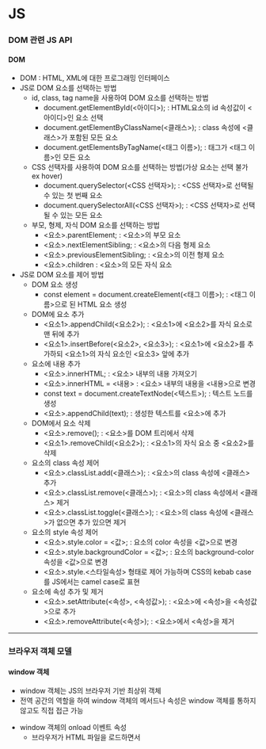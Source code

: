 # JS

### DOM 관련 JS API

#### DOM

- DOM : HTML, XML에 대한 프로그래밍 인터페이스
- JS로 DOM 요소를 선택하는 방법
  - id, class, tag name을 사용하여 DOM 요소를 선택하는 방법
    - document.getElementById(<아이디>); : HTML요소의 id 속성값이 <아이디>인 요소 선택
    - document.getElementByClassName(<클래스>); : class 속성에 <클래스>가 포함된 모든 요소
    - document.getElementsByTagName(<태그 이름>); : 태그가 <태그 이름>인 모든 요소
  - CSS 선택자를 사용하여 DOM 요소를 선택하는 방법(가상 요소는 선택 불가 ex hover)
    - document.querySelector(<CSS 선택자>); : <CSS 선택자>로 선택될 수 있는 첫 번째 요소
    - document.querySelectorAll(<CSS 선택자>); : <CSS 선택자>로 선택될 수 있는 모든 요소
  - 부모, 형제, 자식 DOM 요소를 선택하는 방법
    - <요소>.parentElement; : <요소>의 부모 요소
    - <요소>.nextElementSibling; : <요소>의 다음 형제 요소
    - <요소>.previousElementSibling; : <요소>의 이전 형제 요소
    - <요소>.children : <요소>의 모든 자식 요소
- JS로 DOM 요소를 제어 방법
  - DOM 요소 생성
    - const element = document.createElement(<태그 이름>); : <태그 이름>으로 된 HTML 요소 생성
  - DOM에 요소 추가
    - <요소1>.appendChild(<요소2>); : <요소1>에 <요소2>를 자식 요소로 맨 뒤에 추가
    - <요소1>.insertBefore(<요소2>, <요소3>); : <요소1>에 <요소2>를 추가하되 <요소1>의 자식 요소인 <요소3> 앞에 추가
  - 요소에 내용 추가
    - <요소>.innerHTML; : <요소> 내부의 내용 가져오기
    - <요소>.innerHTML = <내용> : <요소> 내부의 내용을 <내용>으로 변경
    - const text = document.createTextNode(<텍스트>); : 텍스트 노드를 생성
    - <요소>.appendChild(text); : 생성한 텍스트를 <요소>에 추가
  - DOM에서 요소 삭제
    - <요소>.remove(); : <요소>를 DOM 트리에서 삭제
    - <요소1>.removeChild(<요소2>); : <요소1>의 자식 요소 중 <요소2>를 삭제
  - 요소의 class 속성 제어
    - <요소>.classList.add(<클래스>); : <요소>의 class 속성에 <클래스> 추가
    - <요소>.classList.remove(<클래스>); : <요소>의 class 속성에서 <클래스> 제거
    - <요소>.classList.toggle(<클래스>); : <요소>의 class 속성에 <클래스>가 없으면 추가 있으면 제거
  - 요소의 style 속성 제어
    - <요소>.style.color = <값>; : 요소의 color 속성을 <값>으로 변경
    - <요소>.style.backgroundColor = <값>; : 요소의 background-color 속성을 <값>으로 변경
    - <요소>.style.<스타일속성> 형태로 제어 가능하며 CSS의 kebab case를 JS에서는 camel case로 표현
  - 요소에 속성 추가 및 제거
    - <요소>.setAttribute(<속성>, <속성값>); : <요소>에 <속성>을 <속성값>으로 추가
    - <요소>.removeAttribute(<속성>); : <요소>에서 <속성>을 제거

---

### 브라우저 객체 모델

#### window 객체

- window 객체는 JS의 브라우저 기반 최상위 객체
- 전역 공간의 역할을 하여 window 객체의 메서드나 속성은 window 객체를 통하지 않고도 직접 접근 가능

* window 객체의 onload 이벤트 속성
  - 브라우저가 HTML 파일을 로드하면서 <script>태그를 만나면 로드를 멈추고 바로 해당 스크립트를 실행하고 다시 로드하게 됨
  - window의 onload에 문서가 모두 로드가 된 이후 실행할 함수를 전달하면 모든 HTML 문서가 로드가 된 후에 전달한 함수가 실행
  - <script> 태그가 html의 맨 마지막에 있으면 모든 HTML 요소가 로드가 된 후 JS가 실행이 되기 때문에 window.onload에 함수를 넣지 않아도 됨

#### screen 객체

- screen 객체는 웹 브라우저의 화면이 아닌 운영체제의 화면을 갖는 객체
- 웹 브라우저마다 가지고 있는 속성이 다를 수 있음
- 모든 웹 브라우저가 공통으로 갖는 screen 객체의 속성
  - width : 화면의 너비
  - height : 화면의 높이
  - availWidth : 실제 화면에서 사용 가능한 너비
  - availHeight : 실제 화면에서 사용 가능한 높이
  - colorDepth : 사용 가능한 색상 수
  - pixelDepth : 한 픽셀당 비트 수

#### location 객체

- 웹 브라우저의 주소 표시주로가 관련된 객체
- 프로토콜의 종류, 호스트 이름, 문서 위치 등의 정보가 있음

* 모든 웹 브라우저에 있는 location 객체의 속성
  - href : 문서의 URL 주소
  - host : 호스트 이름과 포트 번호
  - hostname : 호스트 이름
  - port : 포트 번호
  - pathname : 디렉터리 경로
  - hash : 앵커 이름(#~)
  - search : 요청 매개변수(?parm=value)
  - protocol : 프로토콜의 종류(http, https)
* location 객체의 메서드
  - assign(link) : 현재 위치를 이동
  - reload : 새로 고침
  - replace(link) : 현재 위치를 이동, 뒤로 가기 불가능

#### navigator 객체

- 웹 페이지를 실행하고 있는 브라우저에 대한 정보를 가진 객체
- navigator 객체에서 자주 사용하는 속성
  - appCodeName : 브라우저의 코드 이름
  - appName : 브라우저의 이름
  - appVersion : 브라우저의 버전
  - platform : 사용 중인 운영체제의 시스템 환경
  - userAgent : 웹 브라우저의 신체 정보

---

### 이벤트 처리

#### 이벤트 종류와 속성

- 마우스 이벤트 : click, mouseenter, mouseover, ...
- 키보드 이벤트 : keydown, keypress, keyup, ...
- 리소스 이벤트 : load, cashed, error, ...
- 네트워크 이벤트 : online, offline, ...
- 포커스 이벤트 : focus, blur, ...
- 웹소켓 이벤트 : open, message, error, close, ...

#### 이벤트 리스너(핸들러)의 이해

- 이벤트 연결
  - 고전 이벤트 모델
  - 인라인 이벤트 모델
  - 표준 이벤트 모델
- 이벤트 리스너(또는 이벤트 핸들러)
  - 일반적으로 프로그램은 코드를 제어구조(순차/선택/반복 구조)에 의한 순서로 실행이 됨
  - 이벤트는 어느 시점에서 발생할 지 예상할 수 없기 때문에 이런 제어구조에서 실행하는 것이 불가능
  - 특정 이벤트가 발생했을 때 실행할 코드를 함수로 만들어 연결시키고, 이벤트가 발생하면 해당 함수를 실행시키는 형태로 프로그램을 작성하는데 이런 함수를 이벤트 리스너 또는 이벤트 핸들러라 함
- 이벤틀 루프와 태스크 큐
  - 이벤트가 발생하면 등록된 이벤트 리스너가 태스크 큐에 등록
  - 이벤트 루프는 태스크 큐에 등록된 함수가 있으면 이를 차례롤 가져와서 실행
- 이벤트 속성
  - 이벤트 발생시 이벤트 리스너가 실행이 되며 이때 이벤트 리스너로 이벤트 객체를 전달
  - 이벤트 객체의 정보가 필요한 경우 다음과 같이 이벤트 객체를 받아서 처리

#### 디폴트 이벤트

- 일부 HTML 요소는 기본으로 동작하는 이벤트 리스너가 등록되어 있음
  - ex) a 요소를 클릭하면 다른 페이지로 이동
  - ex) form 요소 내의 submit 버튼을 클릭하면 입력 양식을 제출

#### 이벤트 버블링

- 자식 요소에서 이벤트가 발생하였을 때, 이벤트가 부모 요소로 전파되는 형상
- 이벤트 리스너는 호출될 때 매개변수로 이벤트 객체가 전달되는데 이벤트 버블링을 막기 위해서는 이벤트 객체의 stopPropagation() 메서드를 호출하면 됨

---

### 예외 처리

#### 예외의 개념

- 프로그램이 실행되면서 오류가 발생될 수 있으며, 오류가 발생하면 프로그램이 비정상적으로 종료
- 오류는 에러와 예외로 나눌 수 있음
- 오류는 JS 문법에 맞게 작성하지 않아 발생하는 구문 오류와 문법은 올바르지만 코드의 논리적 문제가 있는 논리 오류로도 나눌 수 있음
- 에러는 컴퓨터 하드웨어의 고장이나 정전과 같은 환경적인 요인에 의해 발생하는 것으로 개발자가 예측하여 처리할 수 없는 오류나 구문 오류를 말함 (구문 오류는 개발자가 수정해야 함)
- 예외는 논리 오류에서 나타나며 사용자의 잘못된 조작이나 개발자가 잘못 작성한 코드로 인해 발생하는 것으로 개발자가 예측하여 처리할 수 있는 오류를 말함
  - ex) 사용자가 나이를 음수로 입력하는 경우
  - ex) 회원 가입시 필수 정보를 입력하지 않고 제출하는 경우
  - ex) 배열의 범위를 넘는 인덱스를 참조하는 경우

#### try/catch, finally 구문

- 예외가 발생하지 않게 사전에 예외를 처리하는 것
- if 문 등을 이용하여 처리할 수도 있지만 JS에서는 try/catch/finally 구문을 이용하여 예외를 처리할 수 있음

#### throw로 예외 발생시키기

- 예외를 강제로 발생시켜야 하는 경우가 있으며 이때 throw 구문을 이용하여 예외를 발생시킬 수 있음

---

### 비동기 프로그래밍

#### 동기/비동기 프로그래밍의 개념

- 동기 프로그래밍
  - 일반적으로 프로그램의 코드는 순차적으로 진행
  - 순차적으로 진행되는 실행되는 프로그램을 동기 프로그램이라 함
- 비동기 프로그래밍
  - 순차적으로 실행이 되지 않는 프로그램
  - JS에서는 비동기 프로그래밍을 자주 사용 ex) 이벤트 처리, 파일 읽고 쓰기
  - 수행 시간이 오래 걸리는 작업의 경우 비동기적으로 처리

#### Callback

- Callback : 함수 F1의 매개 변수로 함수 F2를 전달하여 F1 내부에서 F2를 호출하는 것
- F1의 매개 변수로 전달된 함수 F2를 콜백 함수callback function라 함

* 콜백 함수를 사용하는 경우
  - ex) 일반 함수에서 사용(동기적 방식, 앞 페이지의 예)
  - ex) 배열의 메소드에서 배열 처리를 위해 사용(동기적 방식)

#### Promise

#### Async/await
